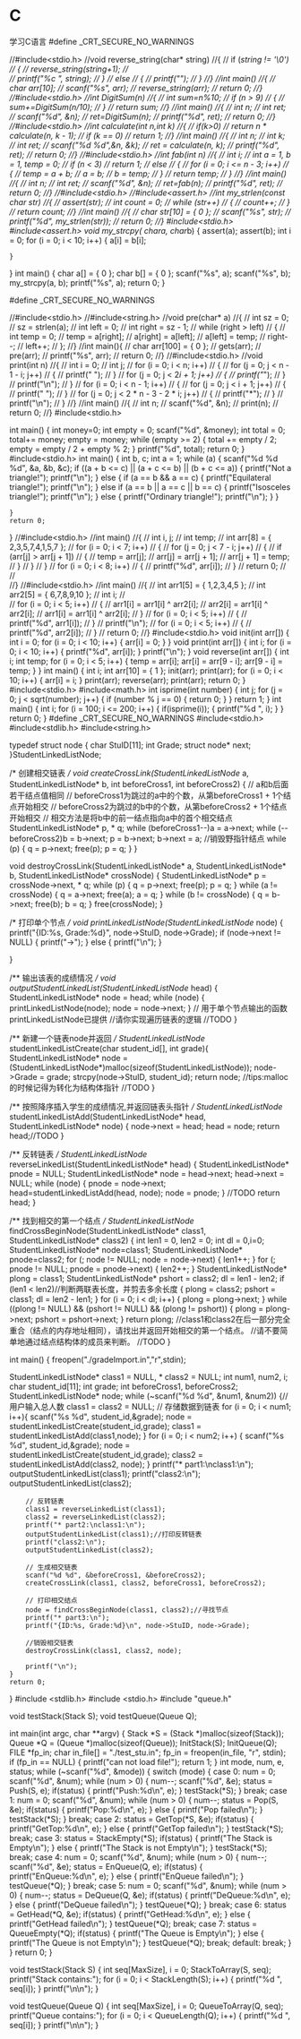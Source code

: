 # C
学习C语言
#define _CRT_SECURE_NO_WARNINGS

//#include<stdio.h>
//void reverse_string(char* string)
//{
//	if (*string != '\0')
//	{
//		reverse_string(string+1);
//	
//	printf("%c ", *string);
//	}
//	else
//	{
//		printf("");
//	}
//}
//int main()
//{
//	char arr[10];
//	scanf("%s", arr);
//	reverse_string(arr);
//	return 0;
//}
//#include<stdio.h>
//int DigitSum(n)
//{
//	int sum=n%10;
//	if (n > 9)
//	{
//		sum+=DigitSum(n/10);
//	}
//	return sum;
//}
//int main()
//{
//	int n;
//	int ret;
//	scanf("%d", &n);
//	ret=DigitSum(n);
//	printf("%d", ret);
//	return 0;
//}
//#include<stdio.h>
//int calculate(int n,int k)
//{
//	if(k>0)
//	return n * calculate(n, k - 1);
//	if (k == 0)
//		return 1;
//}
//int main()
//{
//	int n;
//	int k;
//	int ret;
//	scanf("%d %d",&n, &k);
//	ret = calculate(n, k);
//	printf("%d", ret);
//	return 0;
//}
//#include<stdio.h>
//int fab(int n)
//{
//	int i;
//	int a = 1, b = 1, temp = 0;
//	if (n < 3)
//		return 1;
//	else
//	{
//		for (i = 0; i <= n - 3; i++)
//		{
//			temp = a + b;
//			a = b;
//			b = temp;
//		}
//		return temp;
//	}
//}
//int main()
//{
//	int n;
//	int ret;
//	scanf("%d", &n);
//	ret=fab(n);
//	printf("%d", ret);
//	return 0;
//}
//#include<stdio.h>
//#include<assert.h>
//int my_strlen(const char* str)
//{
//	assert(str);
//	int count = 0;
//	while (*str++)
//	{
//		count++;
//	}
//	return count;
//}
//int main()
//{
//	char str[10] = { 0 };
//	scanf("%s", str);
//	printf("%d", my_strlen(str));
//	return 0;
//}
#include<stdio.h>
#include<assert.h>
void  my_strcpy( char*a, char*b)
{
	assert(a);
	assert(b);
	int i = 0;
	for (i = 0; i < 10; i++)
	{
		a[i] = b[i];

	}
}
int main()
{
	char a[] = { 0 };
	char b[] = { 0 };
	scanf("%s", a);
	scanf("%s", b);
	my_strcpy(a, b);
	printf("%s", a);
	return 0;
}

#define _CRT_SECURE_NO_WARNINGS

//#include<stdio.h>
//#include<string.h>
//void pre(char* a)
//{
//	int sz = 0;
//	sz = strlen(a);
//	int left = 0;
//	int right = sz - 1;
//	while (right > left)
//	{
//		int  temp = 0;
//		temp = a[right];
//		a[right] = a[left];
//		a[left] = temp;
//		right--;
//		left++;
//	};
//}
//int main(){
//	char arr[100] = { 0 };
//	gets(arr);
//	pre(arr);
//	printf("%s", arr);
//	return 0;
//}
//#include<stdio.h>
//void print(int n)
//{
//	int i = 0;
//	int j;
//	for (i = 0; i < n; i++)
//	{
//		for (j = 0; j < n - 1 - i; j++)
//		{
//			printf(" ");
//		}
//		for (j = 0; j < 2*i + 1; j++)
//		{
//			printf("*");
//		}
//		printf("\n");
//	}
//	for (i = 0; i < n - 1; i++)
//	{
//		for (j = 0; j < i + 1; j++)
//		{
//			printf(" ");
//		}
//		for (j = 0; j < 2 * n - 3 - 2 * i; j++)
//		{
//			printf("*");
//		}
//		printf("\n");
//	}
//}
//int main()
//{
//	int n;
//	scanf("%d", &n);
//	print(n);
//	return 0;
//}
#include<stdio.h>

int main()
{
	int money=0;
	int empty = 0;
	scanf("%d", &money);
	int total = 0;
	total+= money;
	empty = money;
	while (empty >= 2)
	{
		total += empty / 2;
		empty = empty / 2 + empty % 2;
	}
	printf("%d", total);
	return 0;
}
#include<stdio.h>
int main()
{
	int  b, c;
	int a = 1;
	while (a)
	{
		scanf("%d %d %d", &a, &b, &c);
		if ((a + b <= c) || (a + c <= b) || (b + c <= a))
		{
			printf("Not a triangle!");
			printf("\n");
		}
		else
		{
			if (a == b && a == c)
			{
				printf("Equilateral triangle!");
				printf("\n");
			}
			else if (a == b || a == c || b == c)
			{
				printf("Isosceles triangle!");
				printf("\n");
			}
			else 
			{
				printf("Ordinary triangle!");
				printf("\n");
			}
		}
		
	}
	return 0;
}
//#include<stdio.h>
//int main()
//{
//	int i, j;
//	int temp;
//	int arr[8] = { 2,3,5,7,4,1,5,7 };
//	for (i = 0; i < 7; i++)
//	{
//		for (j = 0; j < 7 - i; j++)
//		{
//			if (arr[j] > arr[j + 1])
//			{
//				temp = arr[j];
//				arr[j] = arr[j + 1];
//				arr[j + 1] = temp;
//			}
//		}
//	}
//	for (i = 0; i < 8; i++)
//	{
//		printf("%d", arr[i]);
//	}
//	return 0;
//
//		
//}
//#include<stdio.h>
//int main()
//{
//	int arr1[5] = { 1,2,3,4,5 };
//	int arr2[5] = { 6,7,8,9,10 };
//	int i;
//	
//	for (i = 0; i < 5; i++)
//	{
//		arr1[i] = arr1[i] ^ arr2[i];
//		arr2[i] = arr1[i] ^ arr2[i];
//		arr1[i] = arr1[i] ^ arr2[i];
//	}
//	for (i = 0; i < 5; i++)
//	{
//		printf("%d", arr1[i]);
//	}
//	printf("\n");
//	for (i = 0; i < 5; i++)
//	{
//		printf("%d", arr2[i]);
//	}
//	return 0;
//}
#include<stdio.h>
void init(int arr[])
{
	int i = 0;
	for (i = 0; i < 10; i++)
	{
		arr[i] = 0;
	}
}
void print(int arr[])
{
	int i;
	for (i = 0; i < 10; i++)
	{
		printf("%d", arr[i]);
	}
	printf("\n");
}
void reverse(int arr[])
{
	int i;
	int temp;
	for (i = 0; i < 5; i++)
	{
		temp = arr[i];
		arr[i] = arr[9 - i];
		arr[9 - i] = temp;
	}
}
int main()
{
	int i;
	int arr[10] = { 1 };
	init(arr);
	print(arr);
	for (i = 0; i < 10; i++)
	{
		arr[i] = i;
	}
	print(arr);
	reverse(arr);
	print(arr);
	return 0;
}
#include<stdio.h>
#include<math.h>
int  isprime(int number)
{
	int j;
	for (j = 0; j < sqrt(number); j++)
	{
		if (number % j == 0)
		{
			return 0;
		}
	}
	return 1;
}
int main()
{
	int i;
	for (i = 100; i <= 200; i++)
	{
		if(isprime(i));
		{
			printf("%d ", i);
		}
	}
	return 0;
}
#define _CRT_SECURE_NO_WARNINGS
#include<stdio.h>
#include<stdlib.h>
#include<string.h>

typedef struct node {
    char StuID[11];
    int Grade;
    struct node* next;
}StudentLinkedListNode;


/* 创建相交链表 */
void createCrossLink(StudentLinkedListNode* a, StudentLinkedListNode* b, int beforeCross1, int beforeCross2) {
    // a和b后面若干结点值相同
    // beforeCross1为跳过的a中的个数，从第beforeCross1 + 1个结点开始相交
    // beforeCross2为跳过的b中的个数，从第beforeCross2 + 1个结点开始相交
    // 相交方法是将b中的前一结点指向a中的首个相交结点
    StudentLinkedListNode* p, * q;
    while (beforeCross1--)a = a->next;
    while (--beforeCross2)b = b->next;
    p = b->next;
    b->next = a;
    //销毁野指针结点
    while (p) {
        q = p->next;
        free(p);
        p = q;
    }
}

void destroyCrossLink(StudentLinkedListNode* a, StudentLinkedListNode* b, StudentLinkedListNode* crossNode) {
    StudentLinkedListNode* p = crossNode->next, * q;
    while (p) {
        q = p->next;
        free(p);
        p = q;
    }
    while (a != crossNode) {
        q = a->next;
        free(a);
        a = q;
    }
    while (b != crossNode) {
        q = b->next;
        free(b);
        b = q;
    }
    free(crossNode);
}

/* 打印单个节点 */
void printLinkedListNode(StudentLinkedListNode* node) {
    printf("{ID:%s, Grade:%d}", node->StuID, node->Grade);
    if (node->next != NULL) {
        printf("->");
    }
    else {
        printf("\n");
    }

}

/** 输出该表的成绩情况 */
void outputStudentLinkedList(StudentLinkedListNode* head) {
    StudentLinkedListNode* node = head;
    while (node)
    {
        printLinkedListNode(node);
        node = node->next;
    }
    // 用于单个节点输出的函数printLinkedListNode已提供
    //请你实现遍历链表的逻辑
    //TODO
}


/** 新建一个链表node并返回 */
StudentLinkedListNode* studentLinkedListCreate(char student_id[], int grade){
    StudentLinkedListNode* node = (StudentLinkedListNode*)malloc(sizeof(StudentLinkedListNode));
         node->Grade = grade;
         strcpy(node->StuID, student_id);
    return node;
    //tips:malloc的时候记得为转化为结构体指针
    //TODO
}


/** 按照降序插入学生的成绩情况,并返回链表头指针 */
StudentLinkedListNode* studentLinkedListAdd(StudentLinkedListNode* head, StudentLinkedListNode* node) {
    node->next = head;
    head = node;
    return head;//TODO
}


/** 反转链表 */
StudentLinkedListNode* reverseLinkedList(StudentLinkedListNode* head) {
    StudentLinkedListNode* pnode = NULL;
    StudentLinkedListNode* node = head->next;
    head->next = NULL;
    while (node)
    {
        pnode = node->next;
        head=studentLinkedListAdd(head, node);
        node = pnode;
    }
    //TODO
    return head;
}

/** 找到相交的第一个结点 */
StudentLinkedListNode* findCrossBeginNode(StudentLinkedListNode* class1, StudentLinkedListNode* class2) {
    int len1 = 0, len2 = 0;
    int dl = 0,i=0;
    StudentLinkedListNode* node=class1;
    StudentLinkedListNode* pnode=class2;
    for (; node != NULL; node = node->next)
    {
        len1++;
    }
    for (; pnode != NULL; pnode = pnode->next)
    {
        len2++;
    }
    StudentLinkedListNode* plong = class1;
    StudentLinkedListNode* pshort = class2;
    dl = len1 - len2;
    if (len1 < len2)//判断两联表长度，并剪去多余长度 
    {
        plong = class2;
        pshort = class1;
        dl = len2 - len1;
    }
    for (i = 0; i < dl; i++)
    {
        plong = plong->next;
    }
    while ((plong != NULL) && (pshort != NULL) && (plong != pshort))
    {
        plong = plong->next;
        pshort = pshort->next;
    }
    return plong;
    //class1和class2在后一部分完全重合（结点的内存地址相同），请找出并返回开始相交的第一个结点。
    //请不要简单地通过结点结构体的成员来判断。
    //TODO
}

int main() {
	freopen("./gradeImport.in","r",stdin);

  StudentLinkedListNode* class1 = NULL, * class2 = NULL;
    int num1, num2, i;
    char student_id[11];
    int grade;
    int beforeCross1, beforeCross2;
    StudentLinkedListNode* node;
    while (~scanf("%d %d", &num1, &num2)) {//用户输入总人数 
        class1 = class2 = NULL;
        // 存储数据到链表
        for (i = 0; i < num1; i++){
            scanf("%s %d", student_id,&grade);
            node = studentLinkedListCreate(student_id,grade);
            class1 = studentLinkedListAdd(class1,node);
        }
        for (i = 0; i < num2; i++) {
            scanf("%s %d", student_id,&grade);
            node = studentLinkedListCreate(student_id,grade);
            class2 = studentLinkedListAdd(class2, node);
        }
        printf("* part1:\nclass1:\n");
        outputStudentLinkedList(class1);
        printf("class2:\n");
        outputStudentLinkedList(class2);

        // 反转链表
        class1 = reverseLinkedList(class1);
        class2 = reverseLinkedList(class2);
        printf("* part2:\nclass1:\n");
        outputStudentLinkedList(class1);//打印反转链表 
        printf("class2:\n");
        outputStudentLinkedList(class2);

        // 生成相交链表
        scanf("%d %d", &beforeCross1, &beforeCross2);
        createCrossLink(class1, class2, beforeCross1, beforeCross2);

        // 打印相交结点
        node = findCrossBeginNode(class1, class2);//寻找节点 
        printf("* part3:\n");
        printf("{ID:%s, Grade:%d}\n", node->StuID, node->Grade);

        //销毁相交链表
        destroyCrossLink(class1, class2, node);

        printf("\n");
    }
    return 0;
}
#include <stdlib.h>
#include <stdio.h>
#include "queue.h"

void testStack(Stack S);
void testQueue(Queue Q);

int main(int argc, char **argv)
{
    Stack *S = (Stack *)malloc(sizeof(Stack));
    Queue *Q = (Queue *)malloc(sizeof(Queue));
    InitStack(S);
    InitQueue(Q);
    FILE *fp_in;
    char in_file[] = "./test_stu.in";
    fp_in = freopen(in_file, "r", stdin);
    if (fp_in == NULL)
    {
        printf("can not load file!");
        return 1;
    }
    int mode, num, e, status;
    while (~scanf("%d", &mode))
    {
        switch (mode)
        {
        case 0:
            num = 0;
            scanf("%d", &num);
            while (num > 0)
            {
                num--;
                scanf("%d", &e);
                status = Push(S, e);
                if(status)
                {
                    printf("Push:%d\n", e);
                }
                testStack(*S);
            }
            break;
        case 1:
            num = 0;
            scanf("%d", &num);
            while (num > 0)
            {
                num--;
                status = Pop(S, &e);
                if(status)
                {
                    printf("Pop:%d\n", e);
                }
                else
                {
                    printf("Pop failed\n");
                }
                testStack(*S);
            }
            break;
        case 2:
            status = GetTop(*S, &e);
            if(status)
            {
                printf("GetTop:%d\n", e);
            }
            else
            {
                printf("GetTop failed\n");
            }
            testStack(*S);
            break;
        case 3:
            status = StackEmpty(*S);
            if(status)
            {
                printf("The Stack is Empty\n");
            }
            else
            {
                printf("The Stack is not Empty\n");
            }
            testStack(*S);
            break;
        case 4:
            num = 0;
            scanf("%d", &num);
            while (num > 0)
            {
                num--;
                scanf("%d", &e);
                status = EnQueue(Q, e);
                if(status)
                {
                    printf("EnQueue:%d\n", e);
                }
                else
                {
                    printf("EnQueue failed\n");
                }
                testQueue(*Q);
            }
            break;
        case 5:
            num = 0;
            scanf("%d", &num);
            while (num > 0)
            {
                num--;
                status = DeQueue(Q, &e);
                if(status)
                {
                    printf("DeQueue:%d\n", e);
                }
                else
                {
                    printf("DeQueue failed\n");
                }
                testQueue(*Q);
            }
            break;
        case 6:
            status = GetHead(*Q, &e);
            if(status)
            {
                printf("GetHead:%d\n", e);
            }
            else
            {
                printf("GetHead failed\n");
            }
            testQueue(*Q);
            break;
        case 7:
            status = QueueEmpty(*Q);
            if(status)
            {
                printf("The Queue is Empty\n");
            }
            else
            {
                printf("The Queue is not Empty\n");
            }
            testQueue(*Q);
            break;
        default:
            break;
        }
    }
    return 0;
}

void testStack(Stack S)
{
    int seq[MaxSize], i = 0;
    StackToArray(S, seq);
    printf("Stack contains:");
    for (i = 0; i < StackLength(S); i++)
    {
        printf("%d ", seq[i]);
    }
    printf("\n\n");
}

void testQueue(Queue Q)
{
    int seq[MaxSize], i = 0;
    QueueToArray(Q, seq);
    printf("Queue contains:");
    for (i = 0; i < QueueLength(Q); i++)
    {
        printf("%d ", seq[i]);
    }
    printf("\n\n");
}


